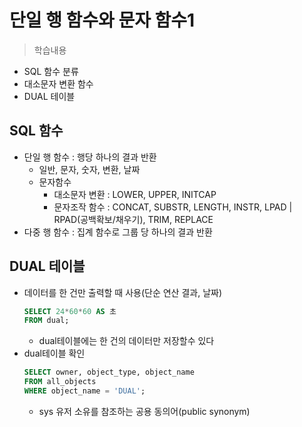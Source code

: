 # 단일 행 함수와 문자 함수1
> 학습내용
- SQL 함수 분류
- 대소문자 변환 함수
- DUAL 테이블

## SQL 함수
- 단일 행 함수 : 행당 하나의 결과 반환
    - 일반, 문자, 숫자, 변환, 날짜
    - 문자함수
        - 대소문자 변환 : LOWER, UPPER, INITCAP
        - 문자조작 함수 : CONCAT, SUBSTR, LENGTH, INSTR, LPAD | RPAD(공백확보/채우기), TRIM, REPLACE
- 다중 행 함수 : 집계 함수로 그룹 당 하나의 결과 반환


## DUAL 테이블
- 데이터를 한 건만 출력할 때 사용(단순 연산 결과, 날짜)
    ```sql
    SELECT 24*60*60 AS 초 
    FROM dual;
    ```
    - dual테이블에는 한 건의 데이터만 저장할수 있다
- dual테이블 확인
    ```sql
    SELECT owner, object_type, object_name 
    FROM all_objects
    WHERE object_name = 'DUAL';
    ```
    - sys 유저 소유를 참조하는 공용 동의어(public synonym)



